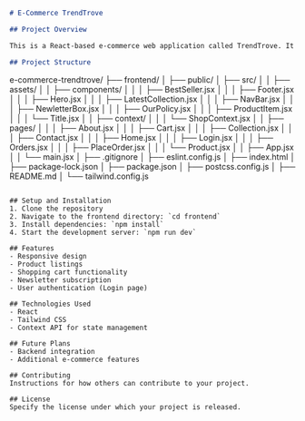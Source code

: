 ```markdown
# E-Commerce TrendTrove

## Project Overview

This is a React-based e-commerce web application called TrendTrove. It features a responsive frontend with various components for displaying products, managing a shopping cart, and handling user interactions.

## Project Structure
```

e-commerce-trendtrove/
├── frontend/
│ ├── public/
│ ├── src/
│ │ ├── assets/
│ │ ├── components/
│ │ │ ├── BestSeller.jsx
│ │ │ ├── Footer.jsx
│ │ │ ├── Hero.jsx
│ │ │ ├── LatestCollection.jsx
│ │ │ ├── NavBar.jsx
│ │ │ ├── NewletterBox.jsx
│ │ │ ├── OurPolicy.jsx
│ │ │ ├── ProductItem.jsx
│ │ │ └── Title.jsx
│ │ ├── context/
│ │ │ └── ShopContext.jsx
│ │ ├── pages/
│ │ │ ├── About.jsx
│ │ │ ├── Cart.jsx
│ │ │ ├── Collection.jsx
│ │ │ ├── Contact.jsx
│ │ │ ├── Home.jsx
│ │ │ ├── Login.jsx
│ │ │ ├── Orders.jsx
│ │ │ ├── PlaceOrder.jsx
│ │ │ └── Product.jsx
│ │ ├── App.jsx
│ │ └── main.jsx
│ ├── .gitignore
│ ├── eslint.config.js
│ ├── index.html
│ ├── package-lock.json
│ ├── package.json
│ ├── postcss.config.js
│ ├── README.md
│ └── tailwind.config.js

```

## Setup and Installation
1. Clone the repository
2. Navigate to the frontend directory: `cd frontend`
3. Install dependencies: `npm install`
4. Start the development server: `npm run dev`

## Features
- Responsive design
- Product listings
- Shopping cart functionality
- Newsletter subscription
- User authentication (Login page)

## Technologies Used
- React
- Tailwind CSS
- Context API for state management

## Future Plans
- Backend integration
- Additional e-commerce features

## Contributing
Instructions for how others can contribute to your project.

## License
Specify the license under which your project is released.

```

